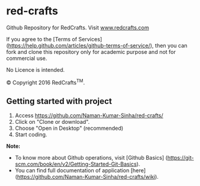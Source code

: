 # red-crafts
Github Repository for RedCrafts. Visit www.redcrafts.com

If you agree to the [Terms of Services] (https://help.github.com/articles/github-terms-of-service/), then you can fork and clone this repository only for academic purpose and not for commercial use.

No Licence is intended.

&copy; Copyright 2016 RedCrafts<sup>TM</sup>.


## Getting started with project
   1. Access https://github.com/Naman-Kumar-Sinha/red-crafts/
   2. Click on "Clone or download".
   3. Choose "Open in Desktop" (recommended)
   4. Start coding.

**Note:**
* To know more about Github operations, visit [Github Basics] (https://git-scm.com/book/en/v2/Getting-Started-Git-Basics).
* You can find full documentation of application [here] (https://github.com/Naman-Kumar-Sinha/red-crafts/wiki).
